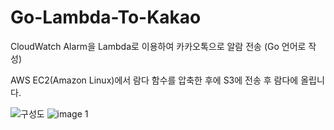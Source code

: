 # Go-Lambda-To-Kakao
CloudWatch Alarm을 Lambda로 이용하여 카카오톡으로 알람 전송 (Go 언어로 작성)

AWS EC2(Amazon Linux)에서 람다 함수를 압축한 후에 S3에 전송 후 람다에 올립니다.

![구성도](https://user-images.githubusercontent.com/60952823/143803082-7c68a8c6-2539-429c-8ed7-9461a13ec39c.png)
![image](https://user-images.githubusercontent.com/60952823/143803003-e17c340a-7850-4086-86ae-2b6798fed6c2.png)
1
